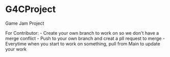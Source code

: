 # G4CProject
Game Jam Project

For Contributor: 
    - Create your own branch to work on so we don't have a merge conflict 
    - Push to your own branch and creat a pll request to merge
    - Everytime when you start to work on something, pull from Main to update your work